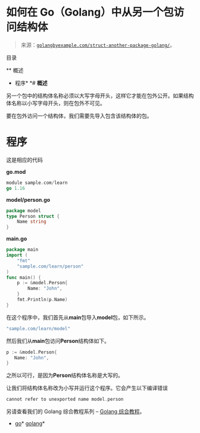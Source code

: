 <!--yml

类别：未分类

日期：2024-10-13 06:34:44

-->

# 如何在 Go（Golang）中从另一个包访问结构体

> 来源：[`golangbyexample.com/struct-another-package-golang/`](https://golangbyexample.com/struct-another-package-golang/)。

目录

**   概述

+   程序*  *# **概述**

另一个包中的结构体名称必须以大写字母开头，这样它才能在包外公开。如果结构体名称以小写字母开头，则在包外不可见。

要在包外访问一个结构体，我们需要先导入包含该结构体的包。

# **程序**

这是相应的代码

**go.mod**

```go
module sample.com/learn
go 1.16
```

**model/person.go**

```go
package model
type Person struct {
    Name string
}
```

**main.go**

```go
package main
import (
    "fmt"
    "sample.com/learn/person"
)
func main() {
    p := &model.Person{
        Name: "John",
    }
    fmt.Println(p.Name)
}
```

在这个程序中，我们首先从**main**包导入**model**包，如下所示。

```go
"sample.com/learn/model"
```

然后我们从**main**包访问**Person**结构体如下。

```go
p := &model.Person{
   Name: "John",
}
```

之所以可行，是因为**Person**结构体名称是大写的。

让我们将结构体名称改为小写并运行这个程序。它会产生以下编译错误

```go
cannot refer to unexported name model.person
```

另请查看我们的 Golang 综合教程系列 – [Golang 综合教程](https://golangbyexample.com/golang-comprehensive-tutorial/)。

+   [go](https://golangbyexample.com/tag/go/)*   [golang](https://golangbyexample.com/tag/golang/)*
